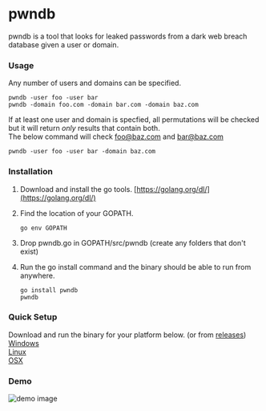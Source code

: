 # pwndb
pwndb is a tool that looks for leaked passwords from a dark web breach database given a user or domain.

### Usage
Any number of users and domains can be specified.
```
pwndb -user foo -user bar
pwndb -domain foo.com -domain bar.com -domain baz.com
```

If at least one user and domain is specfied, all permutations will be checked but it will return *only* results that contain both.  
The below command will check foo@baz.com and bar@baz.com
```
pwndb -user foo -user bar -domain baz.com
```

### Installation
1. Download and install the go tools. [https://golang.org/dl/](https://golang.org/dl/)
2. Find the location of your GOPATH.
    ```
    go env GOPATH
    ```
3. Drop pwndb.go in GOPATH/src/pwndb (create any folders that don't exist)
4. Run the go install command and the binary should be able to run from anywhere.

    ```
    go install pwndb
    pwndb
    ```
### Quick Setup
Download and run the binary for your platform below. (or from [releases](https://github.com/coj337/pwndb/releases))  
[Windows](https://github.com/coj337/pwndb/releases/download/v1.1/pwndb-windows.exe)  
[Linux](https://github.com/coj337/pwndb/releases/download/v1.1/pwndb-linux)  
[OSX](https://github.com/coj337/pwndb/releases/download/v1.1/pwndb-osx)

### Demo
![demo image](https://github.com/coj337/pwndb/blob/master/demo.png)
